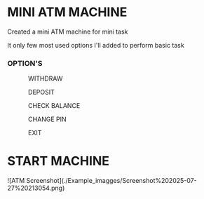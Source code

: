 <h1>MINI ATM MACHINE</h1>
<p>Created a mini ATM machine for mini task </p>
<p>It only few most used options I'll added to perform basic task </p>
<h3>OPTION'S</h3>
<ul>
  <ol>WITHDRAW</ol>
  <ol>DEPOSIT</ol>
  <ol>CHECK BALANCE</ol>
  <ol>CHANGE PIN</ol>
  <ol>EXIT</ol>
</ul>
<h1>START MACHINE</h1>
![ATM Screenshot](./Example_imagges/Screenshot%202025-07-27%20213054.png)

